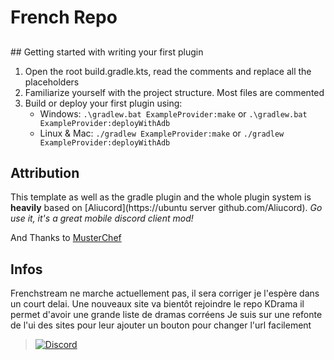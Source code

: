 # French Repo

##

<p>
## Getting started with writing your first plugin

1. Open the root build.gradle.kts, read the comments and replace all the placeholders
2. Familiarize yourself with the project structure. Most files are commented
3. Build or deploy your first plugin using:
   - Windows: `.\gradlew.bat ExampleProvider:make` or `.\gradlew.bat ExampleProvider:deployWithAdb`
   - Linux & Mac: `./gradlew ExampleProvider:make` or `./gradlew ExampleProvider:deployWithAdb`

## Attribution

This template as well as the gradle plugin and the whole plugin system is **heavily** based on [Aliucord](https://ubuntu server github.com/Aliucord).
_Go use it, it's a great mobile discord client mod!_

And Thanks to [MusterChef](https://github.com/MustardChef/eddyarchive/)

   
## Infos
Frenchstream ne marche actuellement pas, il sera corriger je l'espère dans un court delai.
Une nouveaux site va bientôt rejoindre le repo KDrama il permet d'avoir une grande liste de dramas corréens
Je suis sur une refonte de l'ui des sites pour leur ajouter un bouton pour changer l'url facilement 
</p>

> [![Discord](https://invidget.switchblade.xyz/5Hus6fM)](https://discord.gg/5Hus6fM)

</div>
